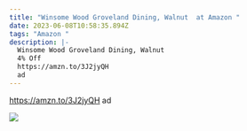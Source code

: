 ```yaml
---
title: "Winsome Wood Groveland Dining, Walnut  at Amazon "
date: 2023-06-08T10:58:35.894Z
tags: "Amazon "
description: |-
  Winsome Wood Groveland Dining, Walnut  
  4% Off 
  https://amzn.to/3J2jyQH 
  ad
---
```

https://amzn.to/3J2jyQH 
ad <!--StartFragment-->

![](https://m.media-amazon.com/images/I/71bfi8YVE9L._AC_SL1500_.jpg)

<!--EndFragment-->